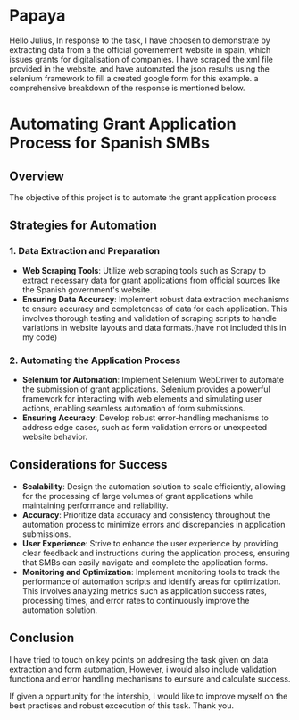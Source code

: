 # Papaya
Hello Julius, In response to the task, I have choosen to demonstrate by extracting data from a the official governement website in spain, which issues grants for digitalisation of companies. I have scraped the xml file provided in the website, and have automated the json results using the selenium framework to fill a created google form for this example. a comprehensive breakdown of the response is mentioned below.

# Automating Grant Application Process for Spanish SMBs

## Overview
The objective of this project is to automate the grant application process
## Strategies for Automation

### 1. Data Extraction and Preparation
   - **Web Scraping Tools**: Utilize web scraping tools such as Scrapy to extract necessary data for grant applications from official sources like the Spanish government's website.
   - **Ensuring Data Accuracy**: Implement robust data extraction mechanisms to ensure accuracy and completeness of data for each application. This involves thorough testing and validation of scraping scripts to handle variations in website layouts and data formats.(have not included this in my code)

### 2. Automating the Application Process
   - **Selenium for Automation**: Implement Selenium WebDriver to automate the submission of grant applications. Selenium provides a powerful framework for interacting with web elements and simulating user actions, enabling seamless automation of form submissions.
   - **Ensuring Accuracy**: Develop robust error-handling mechanisms to address edge cases, such as form validation errors or unexpected website behavior. 

## Considerations for Success
   - **Scalability**: Design the automation solution to scale efficiently, allowing for the processing of large volumes of grant applications while maintaining performance and reliability.
   - **Accuracy**: Prioritize data accuracy and consistency throughout the automation process to minimize errors and discrepancies in application submissions.
   - **User Experience**: Strive to enhance the user experience by providing clear feedback and instructions during the application process, ensuring that SMBs can easily navigate and complete the application forms.
   - **Monitoring and Optimization**: Implement monitoring tools to track the performance of automation scripts and identify areas for optimization. This involves analyzing metrics such as application success rates, processing times, and error rates to continuously improve the automation solution.

## Conclusion
I have tried to touch on key points on addresing the task given on data extraction and form automation, However, i would also include validation functiona and error handling mechanisms to eunsure and calculate success.

If given a oppurtunity for the intership, I would like to improve myself on the best practises and robust excecution of this task. Thank you.

